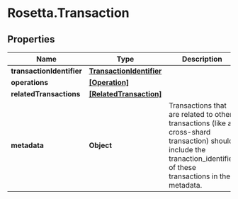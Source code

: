 # Rosetta.Transaction

## Properties

Name | Type | Description | Notes
------------ | ------------- | ------------- | -------------
**transactionIdentifier** | [**TransactionIdentifier**](TransactionIdentifier.md) |  | 
**operations** | [**[Operation]**](Operation.md) |  | 
**relatedTransactions** | [**[RelatedTransaction]**](RelatedTransaction.md) |  | [optional] 
**metadata** | **Object** | Transactions that are related to other transactions (like a cross-shard transaction) should include the tranaction_identifier of these transactions in the metadata. | [optional] 


